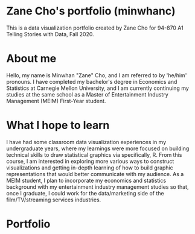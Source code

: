 # Zane Cho's portfolio (minwhanc)
This is a data visualization portfolio created by Zane Cho for 94-870 A1 Telling Stories with Data, Fall 2020.

# About me
Hello, my name is Minwhan "Zane" Cho, and I am referred to by 'he/him' pronouns. I have completed my bachelor's degree in Economics and Statistics at Carnegie Mellon University, and I am currently continuing my studies at the same school as a Master of Entertainment Industry Management (MEIM) First-Year student.

# What I hope to learn
I have had some classroom data visualization experiences in my undergraduate years, where my learnings were more focused on building technical skills to draw statistical graphics via specifically, R. From this course, I am interested in exploring more various ways to construct visualizations and getting in-depth learning of how to build graphic representations that would better communicate with my audience. As a MEIM student, I plan to incorporate my economics and statistics background with my entertainment industry management studies so that, once I graduate, I could work for the data/marketing side of the film/TV/streaming services industries.

# Portfolio
